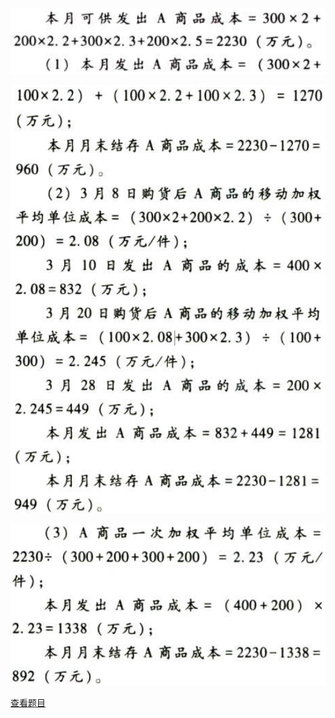![](c2b4bb288fbd58003eb8a66dd2d53855.png)

![](7d84b5d3a2ba4c3e96643685a06a786b.png)

![](5122787fc4c9c656fc1cda6509fe30df.png)

[查看题目](../资产.存货.本章真题.md#7-题目)

